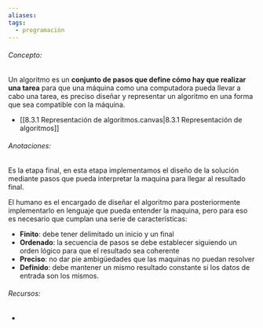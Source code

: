 ```yaml
---
aliases: 
tags:
  - programación
---
```

###### Concepto:

Un algoritmo es un **conjunto de pasos que define cómo hay que realizar una tarea** para que una máquina como una computadora pueda llevar a cabo una tarea, es preciso diseñar y representar un algoritmo en una forma que sea compatible con la máquina.

- [[8.3.1 Representación de algoritmos.canvas|8.3.1 Representación de algoritmos]]

###### Anotaciones:

Es la etapa final, en esta etapa implementamos el diseño de la solución mediante pasos que pueda interpretar la maquina para llegar al resultado final.

El humano es el encargado de diseñar el algoritmo para posteriormente implementarlo en lenguaje que pueda entender la maquina, pero para eso es necesario que cumplan una serie de características:

- **Finito**: debe tener delimitado un inicio y un final
- **Ordenado**: la secuencia de pasos se debe establecer siguiendo un orden lógico para que el resultado sea coherente 
- **Preciso**: no dar pie ambigüedades que las maquinas no puedan resolver
- **Definido**: debe mantener un mismo resultado constante  si los datos de entrada son los mismos.

###### Recursos:

- 